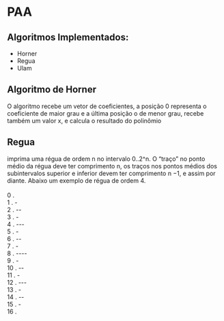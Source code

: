 # PAA

## Algoritmos Implementados:
* Horner
* Regua
* Ulam

## Algoritmo de Horner

O algoritmo recebe um vetor de coeficientes, a posição 0 representa o coeficiente de maior grau
e a última posição o de menor grau, recebe também um valor x, e calcula o resultado do polinômio

## Regua

imprima uma régua de ordem n no intervalo 0..2^n. O “traço” no ponto médio da régua deve ter
comprimento n, os traços nos pontos médios dos
subintervalos superior e inferior devem ter comprimento n −1, e assim por diante. Abaixo um exemplo
de régua de ordem 4.<br/>
<br/>
0 .<br/>
1 . -<br/>
2 . --<br/>
3 . -<br/>
4 . ---<br/>
5 . -<br/>
6 . --<br/>
7 . -<br/>
8 . ----<br/>
9 . -<br/>
10 . --<br/>
11 . -<br/>
12 . ---<br/>
13 . -<br/>
14 . --<br/>
15 . -<br/>
16 .
